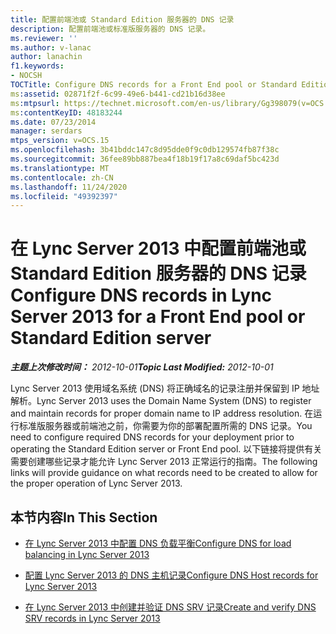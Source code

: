 ```yaml
---
title: 配置前端池或 Standard Edition 服务器的 DNS 记录
description: 配置前端池或标准版服务器的 DNS 记录。
ms.reviewer: ''
ms.author: v-lanac
author: lanachin
f1.keywords:
- NOCSH
TOCTitle: Configure DNS records for a Front End pool or Standard Edition server
ms:assetid: 02871f2f-6c99-49e6-b441-cd21b16d38ee
ms:mtpsurl: https://technet.microsoft.com/en-us/library/Gg398079(v=OCS.15)
ms:contentKeyID: 48183244
ms.date: 07/23/2014
manager: serdars
mtps_version: v=OCS.15
ms.openlocfilehash: 3b41bddc147c8d95dde0f9c0db129574fb87f38c
ms.sourcegitcommit: 36fee89bb887bea4f18b19f17a8c69daf5bc423d
ms.translationtype: MT
ms.contentlocale: zh-CN
ms.lasthandoff: 11/24/2020
ms.locfileid: "49392397"
---
```

# <a name="configure-dns-records-in-lync-server-2013-for-a-front-end-pool-or-standard-edition-server"></a><span data-ttu-id="2d131-103">在 Lync Server 2013 中配置前端池或 Standard Edition 服务器的 DNS 记录</span><span class="sxs-lookup"><span data-stu-id="2d131-103">Configure DNS records in Lync Server 2013 for a Front End pool or Standard Edition server</span></span>

<div data-xmlns="http://www.w3.org/1999/xhtml">

<div class="topic" data-xmlns="http://www.w3.org/1999/xhtml" data-msxsl="urn:schemas-microsoft-com:xslt" data-cs="https://msdn.microsoft.com/">

<div data-asp="https://msdn2.microsoft.com/asp">



</div>

<div id="mainSection">

<div id="mainBody"><span data-ttu-id="2d131-104">

<span> </span></span><span class="sxs-lookup"><span data-stu-id="2d131-104">

<span> </span></span></span>

<span data-ttu-id="2d131-105">_**主题上次修改时间：** 2012-10-01_</span><span class="sxs-lookup"><span data-stu-id="2d131-105">_**Topic Last Modified:** 2012-10-01_</span></span>

<span data-ttu-id="2d131-106">Lync Server 2013 使用域名系统 (DNS) 将正确域名的记录注册并保留到 IP 地址解析。</span><span class="sxs-lookup"><span data-stu-id="2d131-106">Lync Server 2013 uses the Domain Name System (DNS) to register and maintain records for proper domain name to IP address resolution.</span></span> <span data-ttu-id="2d131-107">在运行标准版服务器或前端池之前，你需要为你的部署配置所需的 DNS 记录。</span><span class="sxs-lookup"><span data-stu-id="2d131-107">You need to configure required DNS records for your deployment prior to operating the Standard Edition server or Front End pool.</span></span> <span data-ttu-id="2d131-108">以下链接将提供有关需要创建哪些记录才能允许 Lync Server 2013 正常运行的指南。</span><span class="sxs-lookup"><span data-stu-id="2d131-108">The following links will provide guidance on what records need to be created to allow for the proper operation of Lync Server 2013.</span></span>

<div>

## <a name="in-this-section"></a><span data-ttu-id="2d131-109">本节内容</span><span class="sxs-lookup"><span data-stu-id="2d131-109">In This Section</span></span>

  - [<span data-ttu-id="2d131-110">在 Lync Server 2013 中配置 DNS 负载平衡</span><span class="sxs-lookup"><span data-stu-id="2d131-110">Configure DNS for load balancing in Lync Server 2013</span></span>](lync-server-2013-configure-dns-for-load-balancing.md)

  - [<span data-ttu-id="2d131-111">配置 Lync Server 2013 的 DNS 主机记录</span><span class="sxs-lookup"><span data-stu-id="2d131-111">Configure DNS Host records for Lync Server 2013</span></span>](lync-server-2013-configure-dns-host-records.md)

  - [<span data-ttu-id="2d131-112">在 Lync Server 2013 中创建并验证 DNS SRV 记录</span><span class="sxs-lookup"><span data-stu-id="2d131-112">Create and verify DNS SRV records in Lync Server 2013</span></span>](lync-server-2013-create-and-verify-dns-srv-records.md)

<span data-ttu-id="2d131-113"></div>

</div>

<span> </span>

</div>

</div>

</span><span class="sxs-lookup"><span data-stu-id="2d131-113"></div>

</div>

<span> </span>

</div>

</div>

</span></span></div>

